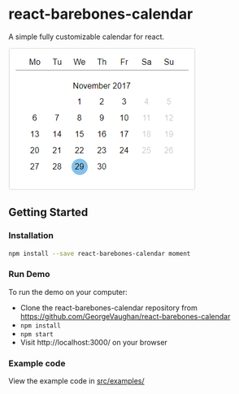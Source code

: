 # react-barebones-calendar

A simple fully customizable calendar for react.

![react-barebones-calendar example](https://raw.githubusercontent.com/GeorgeVaughan/react-barebones-calendar/master/demo.png)

## Getting Started
### Installation

  ```sh
  npm install --save react-barebones-calendar moment
  ```

### Run Demo

To run the demo on your computer:
* Clone the react-barebones-calendar repository from https://github.com/GeorgeVaughan/react-barebones-calendar
* `npm install`
* `npm start`
* Visit http://localhost:3000/ on your browser

### Example code

View the example code in [src/examples/](https://github.com/GeorgeVaughan/react-barebones-calendar/tree/master/src/examples)